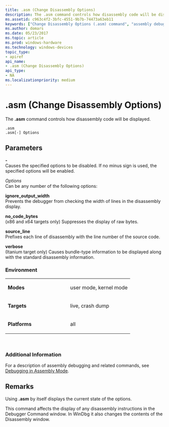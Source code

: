 ```yaml
---
title: .asm (Change Disassembly Options)
description: The .asm command controls how disassembly code will be displayed.
ms.assetid: c963c4f2-3bfc-4551-9b7b-74473a63eb11
keywords: ["Change Disassembly Options (.asm) command", "assembly debugging, Change Disassembly Options (.asm) command", ".asm (Change Disassembly Options) Windows Debugging"]
ms.author: domars
ms.date: 05/23/2017
ms.topic: article
ms.prod: windows-hardware
ms.technology: windows-devices
topic_type:
- apiref
api_name:
- .asm (Change Disassembly Options)
api_type:
- NA
ms.localizationpriority: medium
---
```


# .asm (Change Disassembly Options)


The **.asm** command controls how disassembly code will be displayed.

```
.asm 
.asm[-] Options
```

## <span id="ddk_meta_change_disassembly_options_dbg"></span><span id="DDK_META_CHANGE_DISASSEMBLY_OPTIONS_DBG"></span>Parameters


<span id="_______-______"></span> **-**   
Causes the specified options to be disabled. If no minus sign is used, the specified options will be enabled.

<span id="_______Options______"></span><span id="_______options______"></span><span id="_______OPTIONS______"></span> *Options*   
Can be any number of the following options:

<span id="ignore_output_width"></span><span id="IGNORE_OUTPUT_WIDTH"></span>**ignore\_output\_width**  
Prevents the debugger from checking the width of lines in the disassembly display.

<span id="no_code_bytes"></span><span id="NO_CODE_BYTES"></span>**no\_code\_bytes**  
(x86 and x64 targets only) Suppresses the display of raw bytes.

<span id="source_line"></span><span id="SOURCE_LINE"></span>**source\_line**  
Prefixes each line of disassembly with the line number of the source code.

<span id="verbose"></span><span id="VERBOSE"></span>**verbose**  
(Itanium target only) Causes bundle-type information to be displayed along with the standard disassembly information.

### <span id="Environment"></span><span id="environment"></span><span id="ENVIRONMENT"></span>Environment

<table>
<colgroup>
<col width="50%" />
<col width="50%" />
</colgroup>
<tbody>
<tr class="odd">
<td align="left"><p><strong>Modes</strong></p></td>
<td align="left"><p>user mode, kernel mode</p></td>
</tr>
<tr class="even">
<td align="left"><p><strong>Targets</strong></p></td>
<td align="left"><p>live, crash dump</p></td>
</tr>
<tr class="odd">
<td align="left"><p><strong>Platforms</strong></p></td>
<td align="left"><p>all</p></td>
</tr>
</tbody>
</table>

 

### <span id="Additional_Information"></span><span id="additional_information"></span><span id="ADDITIONAL_INFORMATION"></span>Additional Information

For a description of assembly debugging and related commands, see [Debugging in Assembly Mode](debugging-in-assembly-mode.md).

Remarks
-------

Using **.asm** by itself displays the current state of the options.

This command affects the display of any disassembly instructions in the Debugger Command window. In WinDbg it also changes the contents of the Disassembly window.

 

 





